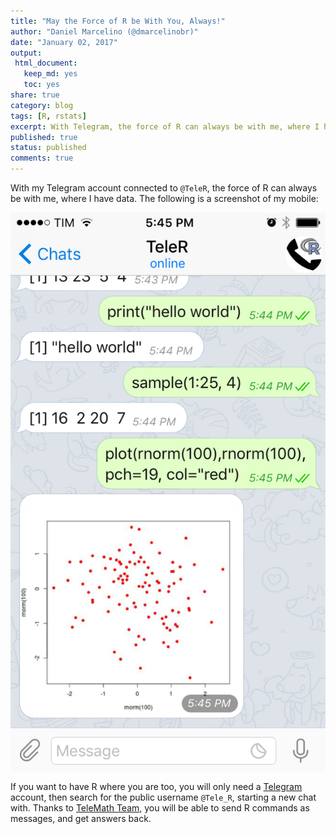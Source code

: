 ```yaml
---
title: "May the Force of R be With You, Always!"
author: "Daniel Marcelino (@dmarcelinobr)"
date: "January 02, 2017"
output:
 html_document: 
   keep_md: yes
   toc: yes
share: true
category: blog
tags: [R, rstats]
excerpt: With Telegram, the force of R can always be with me, where I have data.
published: true
status: published
comments: true
---
```



With my Telegram account connected to `@TeleR`, the force of R can always be with me, where I have data. The following is a screenshot of my mobile:


<img src="/img/2017-01-02-may-the-force-of-r-be-with-you-always/screenshot.png" title="center" alt="center" style="display: block; margin: auto;" />


If you want to have R where you are too, you will only need a [Telegram](https://telegram.org/) account, then search for the public username `@Tele_R`, starting a new chat with. Thanks to [TeleMath Team](http://telemath.altervista.org/TeleR.html), you will be able to send R commands as messages, and get answers back.




